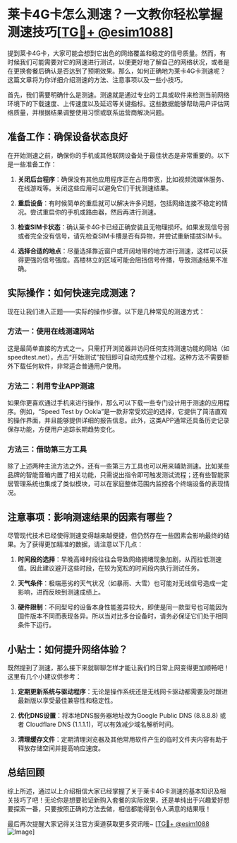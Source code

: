 # 莱卡4G卡怎么测速？一文教你轻松掌握测速技巧[[TG💪+ @esim1088](https://t.me/s/esim1088)]

提到莱卡4G卡，大家可能会想到它出色的网络覆盖和稳定的信号质量。然而，有时候我们可能需要对它的网速进行测试，以便更好地了解自己的网络状况，或者是在更换套餐后确认是否达到了预期效果。那么，如何正确地为莱卡4G卡测速呢？这篇文章将为你详细介绍测速的方法、注意事项以及一些小技巧。

首先，我们需要明确什么是测速。测速就是通过专业的工具或软件来检测当前网络环境下的下载速度、上传速度以及延迟等关键指标。这些数据能够帮助用户评估网络质量，并根据结果调整使用习惯或联系运营商解决问题。

## 准备工作：确保设备状态良好

在开始测速之前，确保你的手机或其他联网设备处于最佳状态是非常重要的。以下是一些准备工作：

1. **关闭后台程序**：确保没有其他应用程序正在占用带宽，比如视频流媒体服务、在线游戏等。关闭这些应用可以避免它们干扰测速结果。
   
2. **重启设备**：有时候简单的重启就可以解决许多问题，包括网络连接不稳定的情况。尝试重启你的手机或路由器，然后再进行测速。

3. **检查SIM卡状态**：确认莱卡4G卡已经正确安装且无物理损坏。如果发现信号弱或者完全没有信号，请先检查SIM卡槽是否有异物，并尝试重新插拔SIM卡。

4. **选择合适的地点**：尽量选择靠近窗户或开阔地带的地方进行测速，这样可以获得更强的信号强度。高楼林立的区域可能会阻挡信号传播，导致测速结果不准确。

## 实际操作：如何快速完成测速？

现在让我们进入正题——实际的操作步骤。以下是几种常见的测速方式：

### 方法一：使用在线测速网站

这是最简单直接的方式之一。只需打开浏览器并访问任何支持测速功能的网站（如speedtest.net），点击“开始测试”按钮即可自动完成整个过程。这种方法不需要额外下载任何软件，非常适合普通用户使用。

### 方法二：利用专业APP测速

如果你更喜欢通过手机来进行操作，那么可以下载一些专门设计用于测速的应用程序。例如，“Speed Test by Ookla”是一款非常受欢迎的选择，它提供了简洁直观的操作界面，并且能够提供详细的报告信息。此外，这类APP通常还具备历史记录保存功能，方便用户追踪长期趋势变化。

### 方法三：借助第三方工具

除了上述两种主流方法之外，还有一些第三方工具也可以用来辅助测速。比如某些品牌的智能音箱内置了相关功能，只需说出指令即可触发测试流程；还有些智能家居管理系统也集成了类似模块，可以在家庭整体范围内监控各个终端设备的表现情况。

## 注意事项：影响测速结果的因素有哪些？

尽管现代技术已经使得测速变得越来越便捷，但仍然存在一些因素会影响最终的结果。为了获得更加精准的数据，请注意以下几点：

1. **时间段的选择**：早晚高峰时段往往会导致网络拥堵现象加剧，从而拉低测速值。因此建议避开这些时段，在较为宽松的时间段内执行测试任务。

2. **天气条件**：极端恶劣的天气状况（如暴雨、大雪）也可能对无线信号造成一定影响，进而反映到测速成绩上。

3. **硬件限制**：不同型号的设备本身性能差异较大，即使是同一款型号也可能因为固件版本不同而表现各异。所以当对比多台设备时，请务必保证它们处于相同条件下运行。

## 小贴士：如何提升网络体验？

既然提到了测速，那么接下来就聊聊怎样才能让我们的日常上网变得更加顺畅吧！这里有几个小建议供参考：

1. **定期更新系统与驱动程序**：无论是操作系统还是无线网卡驱动都需要及时跟进最新版以享受最佳兼容性和稳定性。
   
2. **优化DNS设置**：将本地DNS服务器地址改为Google Public DNS (8.8.8.8) 或者 Cloudflare DNS (1.1.1.1)，可以有效减少域名解析时间。
   
3. **清理缓存文件**：定期清理浏览器及其他常用软件产生的临时文件夹内容有助于释放存储空间并提高响应速度。

## 总结回顾

综上所述，通过以上介绍相信大家已经掌握了关于莱卡4G卡测速的基本知识及相关技巧了吧！无论你是想要验证新购入套餐的实际效果，还是单纯出于兴趣爱好想要探索一番，只要按照正确的方法去做，相信都能得到令人满意的结果哦！

最后再次提醒大家记得关注官方渠道获取更多资讯哦~ [[TG💪+ @esim1088](https://t.me/s/esim1088) ![Image](https://i.postimg.cc/4NQfJmqS/Snipaste-2025-05-13-00-14-12.png)]